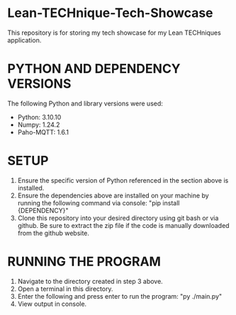 # Lean-TECHnique-Tech-Showcase
This repository is for storing my tech showcase for my Lean TECHniques application.

# PYTHON AND DEPENDENCY VERSIONS
The following Python and library versions were used:
- Python: 3.10.10
- Numpy: 1.24.2
- Paho-MQTT: 1.6.1

# SETUP
1. Ensure the specific version of Python referenced in the section above is installed.
2. Ensure the dependencies above are installed on your machine by running the following command via console: "pip install {DEPENDENCY}"
3. Clone this repository into your desired directory using git bash or via github. Be sure to extract the zip file if the code is manually downloaded from the github website.

# RUNNING THE PROGRAM
1. Navigate to the directory created in step 3 above.
2. Open a terminal in this directory. 
3. Enter the following and press enter to run the program: "py ./main.py"
4. View output in console. 
